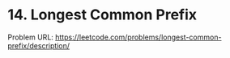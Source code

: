 # 14. Longest Common Prefix

Problem URL: https://leetcode.com/problems/longest-common-prefix/description/